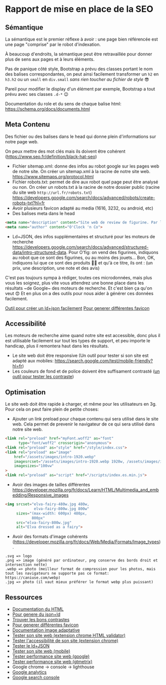 # Rapport de mise en place de la SEO

## Sémantique

La sémantique est le premier réflexe à avoir : une page bien référencée est une page "comprise" par le robot d'indexation.

À beaucoup d'endroits, la sémantique peut être retravaillée pour donner plus de sens aux pages et à leurs éléments.

Pas de panique côté style, Bootstrap a prévu des classes portant le nom des balises correspondantes, on peut ainsi facilement transformer un `h2` en `h3.h2` ou un `small` en `div.small` *sans rien toucher au fichier de style* :sunglasses:

Pareil pour modifier le display d'un élément par exemple, Bootstrap a tout prévu avec ses classes `.d-*` :wink:

Documentation du role et du sens de chaque balise html: 
https://schema.org/docs/documents.html


## Meta Contenu
Des fichier ou des balises dans le head qui donne plein d'informations sur notre page web.

On peux mettre des mot clés mais ils doivent être cohérent (https://www.seo.fr/definition/black-hat-seo)

- Fichier sitemap.xml: donne des infos au robot google sur les pages web de notre site. On créer un sitemap.xml à la racine de notre site web. https://www.sitemaps.org/protocol.html
- Fichier robots.txt: permet de dire aux robot quel page peut être analysé ou non. On créer un robots.txt à la racine de notre dossier public (racine du site web `http://url.fr/robots.txt`) https://developers.google.com/search/docs/advanced/robots/create-robots-txt?hl=fr
- Avoir plusieurs favicon adapté au media (1616, 3232, ou android, etc)
- Des balises meta dans le head
```html
<meta name="description" content="Site web de review de figurine. Par les fans pour les fans, vous permettant de commenter vos figurines.">
<meta name="author" content="O'Clock 'n Co">
```
- Ld+JSON, des infos supplémentaires et structuré pour les moteurs de recherche https://developers.google.com/search/docs/advanced/structured-data/intro-structured-data. Pour O'fig: on vend des figurines, indiquons au robot que ce sont des figurines, ou au moins des jouets... Bon, OK, indiquons lui que ce sont des produits :man_shrugging: et qu'à ce titre, ils ont : (un prix, une description, une note et des avis)

C'est pas toujours sympa à rédiger, toutes ces microdonnées, mais plus vous les soignez, plus vite vous attendrez une bonne place dans les résultats ~de Google~ des moteurs de recherche. Et c'est bien ça qu'on veut :heart_eyes: Et en plus on a des outils pour nous aider à générer ces données facilement.

[Outil pour créer un ld+json facilement](https://webcode.tools/generators/json-ld?microdata=true)
[Pour generer différentes favicon](https://realfavicongenerator.net/)


## Accessibilité
Les moteurs de recherche aime quand notre site est accessible, donc plus il est utilisable facilement sur tout les types de support, et peu importe le handicap, plus il remontera haut dans les résultats. 
- Le site web doit être responsive (Un outil pour tester si son site est adapté aux mobiles: https://search.google.com/test/mobile-friendly?hl=fr)
- Les couleurs de fond et de police doivent être suffisament contrasté ([un outil pour tester les contraste](https://webaim.org/resources/contrastchecker/))


## Optimisation
Le site web doit être rapide à charger, et même pour les utilisateurs en 3g. Pour cela on peut faire plein de petite choses:
- Ajouter un link preload pour chaque contenu qui sera utilisé dans le site web. Cela permet de prevenir le navigateur de ce qui sera utilisé dans notre site web.
```html
<link rel="preload" href="myFont.woff2" as="font"
      type="font/woff2" crossorigin="anonymous">
<link rel="preload" as="style" href="/style/index.css">
<link rel="preload" as="image"
    href="/assets/images/intro-1920.webp"
    imagesrcset="/assets/images/intro-1920.webp 1920w, /assets/images/intro-960.webp 960w, /assets/images/intro-720.webp 720w"
    imagesizes="100vw"
>
<link rel="preload" as="script" href="/scripts/index.es.min.js">
```
- Avoir des images de tailles différentes https://developer.mozilla.org/fr/docs/Learn/HTML/Multimedia_and_embedding/Responsive_images
```html
<img srcset="elva-fairy-480w.jpg 480w,
             elva-fairy-800w.jpg 800w"
     sizes="(max-width: 600px) 480px,
            800px"
     src="elva-fairy-800w.jpg"
     alt="Elva dressed as a fairy">
```
- Avoir des formats d'image cohérents (https://developer.mozilla.org/fr/docs/Web/Media/Formats/Image_types).
```
.svg => logo
.png => image (généré par ordinateur, png conserve des bords droit et intersection nette)
.webp => photo (meilleur format de compression pour les photos, mais tout les navigateurs ne supporte pas ce format: https://caniuse.com/webp)
.jpg => photo (il vaut mieux préférer le format webp plus puissant)
```


## Ressources
- [Documentation du HTML](https://schema.org/docs/search_results.html?q=section)
- [Pour genere du json+ld](https://webcode.tools/generators/json-ld?microdata=true)
- [Trouver les bons contrastes](https://webaim.org/resources/contrastchecker/)
- [Pour generer différentes favicon](https://realfavicongenerator.net/)
- [Documentation image adaptative](https://developer.mozilla.org/fr/docs/Learn/HTML/Multimedia_and_embedding/Responsive_images)
- [Tester son site web (extension chrome HTML validator)](https://chrome.google.com/webstore/detail/html-validator/mpbelhhnfhfjnaehkcnnaknldmnocglk)
- [Tester l'accessibilité de son site (extension chrome)](https://chrome.google.com/webstore/detail/siteimprove-accessibility/djcglbmbegflehmbfleechkjhmedcopn)
- [Tester le ld+JSON](https://search.google.com/test/rich-results?hl=fr)
- [Tester son site web (mobile)](https://search.google.com/test/mobile-friendly?hl=fr)
- [Tester performance site web (google)](https://developers.google.com/speed/pagespeed/insights/?hl=fr)
- [Tester performance site web (gtmetrix)](https://gtmetrix.com/)
- Google chrome -> console -> lighthouse
- [Google analytics](https://analytics.google.com/analytics/web/provision/#/provision)
- [Google search console](https://search.google.com/search-console/about?hl=fr)
